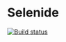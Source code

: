 # Selenide
[![Build status](https://ci.appveyor.com/api/projects/status/bn2nc07dvb4hj3qs/branch/master?svg=true)](https://ci.appveyor.com/project/KarpovaO/selenide-vw7w9/branch/master)
